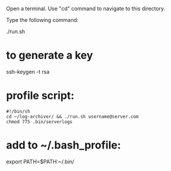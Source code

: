 Open a terminal.
Use "cd" command to navigate to this directory.

Type the following command:

./run.sh


# to generate a key
ssh-keygen -t rsa


# profile script:
```
#!/bin/sh
cd ~/log-archiver/ && ./run.sh username@server.com
chmod 775 .bin/serverlogs
```

# add to ~/.bash_profile:
export PATH=$PATH:~/.bin/

